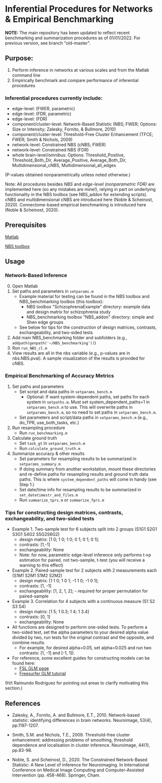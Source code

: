 # Inferential Procedures for Networks & Empirical Benchmarking

**NOTE:** The main repository has been updated to reflect recent benchmarking and summarization procedures as of 01/01/2022. For previous version, see branch "old-master".

## Purpose:
1. Perform inference in networks at various scales and from the Matlab command line
2. Empirically benchmark and compare performance of inferential procedures

### Inferential procedures currently include:
- edge-level: (FWER, parametric)
- edge-level: (FDR, parametric)
- edge-level: (FDR)
- component/cluster-level: Network-Based Statistic (NBS; FWER; Options: Size or Intensity; Zalesky, Fornito, & Bullmore, 2010)
- component/cluster-level: Threshold-Free Cluster Enhancement (TFCE; FWER; Smith & Nichols, 2009)
- network-level: Constrained NBS (cNBS; FWER)
- network-level: Constrained NBS (FDR)
- whole brain-level/omnibus: Options: Threshold_Positive, Threshold_Both_Dir, Average_Positive, Average_Both_Dir, Multidimensional_cNBS, Multidimensional_all_edges

(P-values obtained nonparametrically unless noted otherwise.)

Note: All procedures besides *NBS* and *edge-level (nonparametric FDR)* are implemented here (so any mistakes are mine!), relying in part on underlying functionality in the NBS toolbox (see NBS_addon for extending scripts). cNBS and multidimensional cNBS are introduced here (Noble & Scheinost, 2020). Connectome-based empirical benchmarking is introduced here (Noble & Scheinost, 2020).



## Prerequisites

[Matlab](https://www.mathworks.com/products/matlab.html)

[NBS toolbox](https://sites.google.com/site/bctnet/comparison/nbs)

## Usage

### Network-Based Inference

0. Open Matlab
1. Set paths and parameters in `setparams.m`
    - Example material for testing can be found in the NBS toolbox and NBS_benchmarking toolbox (this toolbox):
        - NBS toolbox "SchizophreniaExample" directory: example data and design matrix for schizophrenia study
        - NBS_benchmarking toolbox "NBS_addon" directory: simple and Shen edge groups
    - See below for tips for the construction of design matrices, contrasts, exchangeability, and two-sided tests
2. Add main NBS_benchmarking folder and subfolders (e.g., `addpath(genpath('~/NBS_benchmarking'))`)
3. Run `run_NBS_cl.m`
4. View results are all in the nbs variable (e.g., p-values are in nbs.NBS.pval). A sample visualization of the results is provided for cNBS.


### Empirical Benchmarking of Accuracy Metrics

1. Set paths and parameters
    - Set script and data paths in `setparams_bench.m`
        - Optional: If want system-dependent paths, set paths for each system in `setpaths.m`. Must set system_dependent_paths=1 in `setparams_bench.m` to use. This will overwrite paths in `setparams_bench.m`, so no need to set paths in `setparams_bench.m`.
    - Set parameters and script/data paths in `setparams_bench.m` (e.g., do_TPR, use_both_tasks, etc.)
2. Run resampling procedure
    - Run `run_benchmarking.m`
3. Calculate ground truth
    - Set `task_gt` in `setparams_bench.m`
    - Run `calculate_ground_truth.m`
3. Summarize accuracy & other results
    - Set parameters for resampling results to be summarized in `setparams_summary.m`
    - If doing summary from another workstation, mount these directories and re-define paths for resampling results and ground truth data paths. This is where `system_dependent_paths` will come in handy (see Step 1.)
    - Set date/time info for resampling results to be summarized in `set_datetimestr_and_files.m`
    - Run `summarize_tprs.m` or `summarize_fprs.m`


### Tips for constructing design matrices, contrasts, exchangeability, and two-sided tests

- Example 1. Two-sample test for 6 subjects split into 2 groups (S1G1 S2G1 S3G1 S4G2 S5G2S6G2)
    - design matrix: [1 0; 1 0; 1 0; 0 1; 0 1; 0 1];
    - contrasts: [1,-1]
    - exchangeability: None
    - Note: for now, parametric edge-level inference only performs t->p estimation for paired, not two-sample, t-test (you will receive a warning to this effect)
- Example 2. Paired-sample test for 2 subjects with 2 measurements each (S1M1 S2M1 S1M2 S2M2) 
    - design matrix: [1 1 0; 1 0 1; -1 1 0; -1 0 1];
    - contrasts: [1, -1]
    - exchangeability: [1, 2, 1, 2]; - required for proper permutation for paired-sample
- Example 3. Correlation for 4 subjects with a continuous measure (S1 S2 S3 S4)
    - design matrix: [1 5; 1 0.3; 1 4; 1 3.4]
    - contrasts: [0, 1]
    - exchangeability: None
- All functions are designed to perform one-sided tests. To perform a two-sided test, set the alpha parameters to your desired alpha value divided by two, run tests for the original contrast and the opposite, and combine results.
    - For example, for desired alpha=0.05, set alpha=0.025 and run two contrasts: [1, -1] and [-1, 1]).
- For reference, some excellent guides for constructing models can be found here:
    - [FSL GLM page](https://fsl.fmrib.ox.ac.uk/fsl/fslwiki/GLM)
    - [Freesurfer GLM tutorial](http://ftp.nmr.mgh.harvard.edu/pub/dist/freesurfer/tutorial_packages/centos6/fsl_507/doc/wiki/attachments/GLM/JMglm.pdf)

(H/t Raimundo Rodriguez for pointing out areas to clarify motivating this section.)

## References

- Zalesky, A., Fornito, A. and Bullmore, E.T., 2010. Network-based statistic: identifying differences in brain networks. Neuroimage, 53(4), pp.1197-1207.

- Smith, S.M. and Nichols, T.E., 2009. Threshold-free cluster enhancement: addressing problems of smoothing, threshold dependence and localisation in cluster inference. Neuroimage, 44(1), pp.83-98.

- Noble, S. and Scheinost, D., 2020. The Constrained Network-Based Statistic: A New Level of Inference for Neuroimaging. In International Conference on Medical Image Computing and Computer-Assisted Intervention (pp. 458-468). Springer, Cham.

